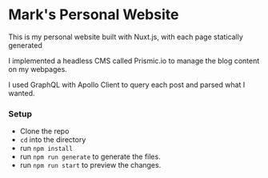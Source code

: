 # Mark's Personal Website
This is my personal website built with Nuxt.js, with each page statically generated

I implemented a headless CMS called Prismic.io to manage the blog content on my webpages.

I used GraphQL with Apollo Client to query each post and parsed what I wanted.

### Setup
- Clone the repo
- `cd` into the directory
- run `npm install`
- run `npm run generate` to generate the files.
- run `npm run start` to preview the changes.
